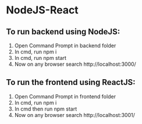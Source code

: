 # NodeJS-React

## To run backend using NodeJS:
1. Open Command Prompt in backend folder
2. In cmd, run npm i
3. In cmd, run npm start
4. Now on any browser search http://localhost:3000/

## To run the frontend using ReactJS:
1. Open Command Prompt in frontend folder
2. In cmd, run npm i
3. In cmd then run npm start
4. Now on any browser search http://localhost:3001/
